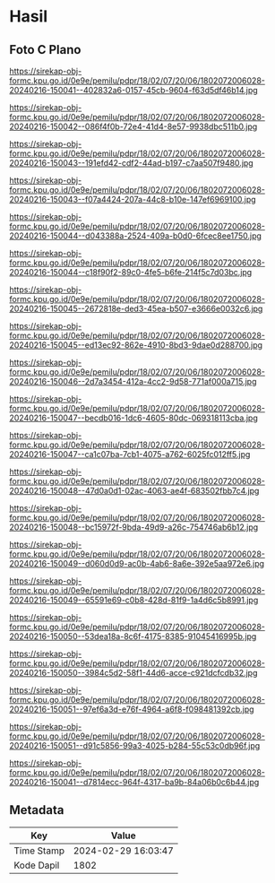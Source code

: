 # Hasil

## Foto C Plano

https://sirekap-obj-formc.kpu.go.id/0e9e/pemilu/pdpr/18/02/07/20/06/1802072006028-20240216-150041--402832a6-0157-45cb-9604-f63d5df46b14.jpg

https://sirekap-obj-formc.kpu.go.id/0e9e/pemilu/pdpr/18/02/07/20/06/1802072006028-20240216-150042--086f4f0b-72e4-41d4-8e57-9938dbc511b0.jpg

https://sirekap-obj-formc.kpu.go.id/0e9e/pemilu/pdpr/18/02/07/20/06/1802072006028-20240216-150043--191efd42-cdf2-44ad-b197-c7aa507f9480.jpg

https://sirekap-obj-formc.kpu.go.id/0e9e/pemilu/pdpr/18/02/07/20/06/1802072006028-20240216-150043--f07a4424-207a-44c8-b10e-147ef6969100.jpg

https://sirekap-obj-formc.kpu.go.id/0e9e/pemilu/pdpr/18/02/07/20/06/1802072006028-20240216-150044--d043388a-2524-409a-b0d0-6fcec8ee1750.jpg

https://sirekap-obj-formc.kpu.go.id/0e9e/pemilu/pdpr/18/02/07/20/06/1802072006028-20240216-150044--c18f90f2-89c0-4fe5-b6fe-214f5c7d03bc.jpg

https://sirekap-obj-formc.kpu.go.id/0e9e/pemilu/pdpr/18/02/07/20/06/1802072006028-20240216-150045--2672818e-ded3-45ea-b507-e3666e0032c6.jpg

https://sirekap-obj-formc.kpu.go.id/0e9e/pemilu/pdpr/18/02/07/20/06/1802072006028-20240216-150045--ed13ec92-862e-4910-8bd3-9dae0d288700.jpg

https://sirekap-obj-formc.kpu.go.id/0e9e/pemilu/pdpr/18/02/07/20/06/1802072006028-20240216-150046--2d7a3454-412a-4cc2-9d58-771af000a715.jpg

https://sirekap-obj-formc.kpu.go.id/0e9e/pemilu/pdpr/18/02/07/20/06/1802072006028-20240216-150047--becdb016-1dc6-4605-80dc-069318113cba.jpg

https://sirekap-obj-formc.kpu.go.id/0e9e/pemilu/pdpr/18/02/07/20/06/1802072006028-20240216-150047--ca1c07ba-7cb1-4075-a762-6025fc012ff5.jpg

https://sirekap-obj-formc.kpu.go.id/0e9e/pemilu/pdpr/18/02/07/20/06/1802072006028-20240216-150048--47d0a0d1-02ac-4063-ae4f-683502fbb7c4.jpg

https://sirekap-obj-formc.kpu.go.id/0e9e/pemilu/pdpr/18/02/07/20/06/1802072006028-20240216-150048--bc15972f-9bda-49d9-a26c-754746ab6b12.jpg

https://sirekap-obj-formc.kpu.go.id/0e9e/pemilu/pdpr/18/02/07/20/06/1802072006028-20240216-150049--d060d0d9-ac0b-4ab6-8a6e-392e5aa972e6.jpg

https://sirekap-obj-formc.kpu.go.id/0e9e/pemilu/pdpr/18/02/07/20/06/1802072006028-20240216-150049--65591e69-c0b8-428d-81f9-1a4d6c5b8991.jpg

https://sirekap-obj-formc.kpu.go.id/0e9e/pemilu/pdpr/18/02/07/20/06/1802072006028-20240216-150050--53dea18a-8c6f-4175-8385-91045416995b.jpg

https://sirekap-obj-formc.kpu.go.id/0e9e/pemilu/pdpr/18/02/07/20/06/1802072006028-20240216-150050--3984c5d2-58f1-44d6-acce-c921dcfcdb32.jpg

https://sirekap-obj-formc.kpu.go.id/0e9e/pemilu/pdpr/18/02/07/20/06/1802072006028-20240216-150051--97ef6a3d-e76f-4964-a6f8-f098481392cb.jpg

https://sirekap-obj-formc.kpu.go.id/0e9e/pemilu/pdpr/18/02/07/20/06/1802072006028-20240216-150051--d91c5856-99a3-4025-b284-55c53c0db96f.jpg

https://sirekap-obj-formc.kpu.go.id/0e9e/pemilu/pdpr/18/02/07/20/06/1802072006028-20240216-150041--d7814ecc-964f-4317-ba9b-84a06b0c6b44.jpg


## Metadata

| Key        | Value               |
| ---------- | ------------------- |
| Time Stamp | 2024-02-29 16:03:47 |
| Kode Dapil | 1802                |




